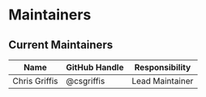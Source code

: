 # Maintainers

## Current Maintainers
| Name          | GitHub Handle | Responsibility       |
|---------------|---------------|----------------------|
| Chris Griffis | @csgriffis    | Lead Maintainer      |
